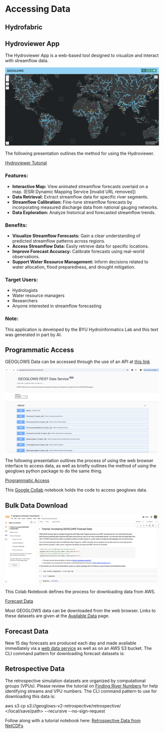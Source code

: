 # Accessing Data

## Hydrofabric

## Hydroviewer App
The Hydroviewer App is a web-based tool designed to visualize and interact with streamflow data.

![image](images/img6.png)

The following presentation outlines the method for using the
Hydroviewer. 

[Hydroviewer Tutorial](https://byu.sharepoint.com/:p:/r/sites/BYUHydroinformaticsLaboratory/Shared%20Documents/geoglows-training/GEOGLOWS%20Master%20Training%20Materials/Accessing%20GEOGLOWS%20Data/GEOGloWS%20Hydroviewer%20Tutorial%20.pptx?d=w85886b618747498999f74dac596a7f47&csf=1&web=1&e=IusrWy)

### Features:

* <b>Interactive Map:</b> View animated streamflow forecasts overlaid on a map. (ESRI Dynamic Mapping Service [invalid URL removed])
* <b>Data Retrieval:</b> Extract streamflow data for specific river segments.
* <b>Streamflow Calibration:</b> Fine-tune streamflow forecasts by incorporating measured discharge data from national gauging networks.
* <b>Data Exploration:</b> Analyze historical and forecasted streamflow trends.

### Benefits:

* <b>Visualize Streamflow Forecasts:</b> Gain a clear understanding of predicted streamflow patterns across regions.
* <b>Access Streamflow Data:</b> Easily retrieve data for specific locations.
* <b>Improve Forecast Accuracy:</b> Calibrate forecasts using real-world observations.
* <b>Support Water Resource Management:</b> Inform decisions related to water allocation, flood preparedness, and drought mitigation.

### Target Users:

* Hydrologists
* Water resource managers
* Researchers
* Anyone interested in streamflow forecasting

### Note:

This application is developed by the BYU Hydroinformatics Lab and this text was generated in part by AI.

## Programmatic Access

GEOGLOWS Data can be accessed through the use of an API at [this link][1]

![image](image2.png)

The following presentation outlines the process of using the web browser interface to access data, as well as briefly outlines the 
method of using the geoglows python package to do the same thing. 

[Programmatic Access][2]

This [Google Collab][3] notebook holds the code to access geoglows data. 


[1]: https://geoglows.ecmwf.int/documentation#/default/get_dates
[2]: https://byu.sharepoint.com/:p:/r/sites/BYUHydroinformaticsLaboratory/Shared%20Documents/geoglows-training/GEOGLOWS%20Master%20Training%20Materials/Accessing%20GEOGLOWS%20Data/Programmatic%20Access%202.0.pptx?d=wb82414d8ae2640f0bb2bcb790a966b6d&csf=1&web=1&e=06SVks
[3]: https://colab.research.google.com/drive/19PiUTU2noCvNGr6r-1i9cv0YMduTxATs?authuser=1


## Bulk Data Download

![image5](image5.png)

This Colab Notebook defines the process for downloading data from AWS.

[Forecast Data](https://colab.research.google.com/drive/1tOuybiHK3HuxwL0MHDhGRbU65-yaolGs?usp=sharing)

Most GEOGLOWS data can be downloaded from the web browser. Links to these datasets are given at the [Available Data](https://data.geoglows.org/available-data) page.

## Forecast Data
New 15 day forecasts are produced each day and made available immediately via a [web data service](https://geoglows.ecmwf.int) as well as on an AWS S3 bucket. The CLI command pattern for downloading forecast datasets is:

## Retrospective Data
The retrospective simulation datasets are organized by computational groups (VPUs). Please review the tutorial on [Finding River Numbers](https://data.geoglows.org/tutorials/finding-river-numbers) for help identifying streams and VPU numbers. The CLI command pattern to use for downloading this data is:

aws s3 cp s3://geoglows-v2-retrospective/retrospective/<vpu-number-here> </local/save/path> --recursive --no-sign-request

Follow along with a tutorial notebook here: 
[Retrospective Data from NetCDFs](https://colab.research.google.com/drive/1jU915e-OrSnawi_OJkEH7gj4Pznu4qzu?usp=share_link)